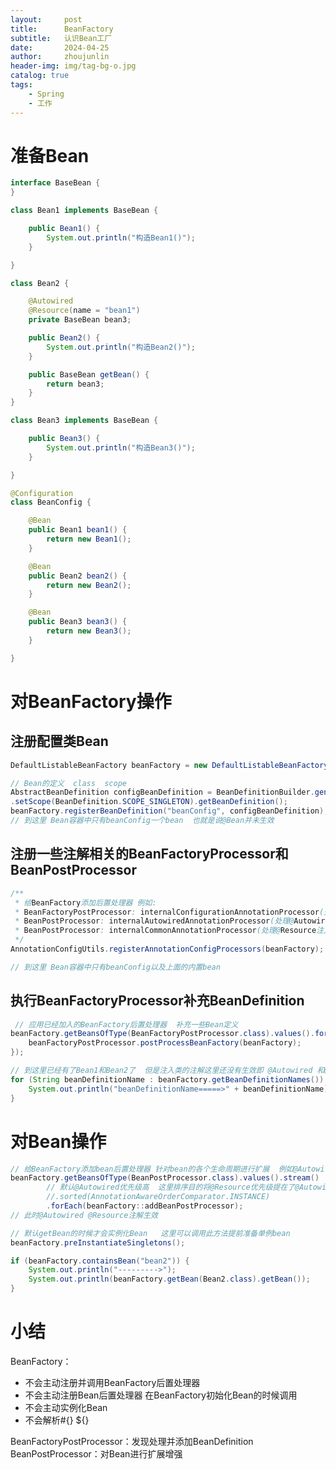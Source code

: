 ```yaml
---
layout:     post
title:      BeanFactory
subtitle:   认识Bean工厂
date:       2024-04-25
author:     zhoujunlin
header-img: img/tag-bg-o.jpg
catalog: true
tags:
    - Spring
    - 工作
---
```



<a name="LIoTb"></a>
# 准备Bean
```java
interface BaseBean {
}

class Bean1 implements BaseBean {

    public Bean1() {
        System.out.println("构造Bean1()");
    }

}

class Bean2 {

    @Autowired
    @Resource(name = "bean1")
    private BaseBean bean3;

    public Bean2() {
        System.out.println("构造Bean2()");
    }

    public BaseBean getBean() {
        return bean3;
    }
}

class Bean3 implements BaseBean {

    public Bean3() {
        System.out.println("构造Bean3()");
    }

}

@Configuration
class BeanConfig {

    @Bean
    public Bean1 bean1() {
        return new Bean1();
    }

    @Bean
    public Bean2 bean2() {
        return new Bean2();
    }

    @Bean
    public Bean3 bean3() {
        return new Bean3();
    }

}
```
<a name="DUIEb"></a>
# 对BeanFactory操作
<a name="bN4we"></a>
## 注册配置类Bean
```java
DefaultListableBeanFactory beanFactory = new DefaultListableBeanFactory();

// Bean的定义  class  scope
AbstractBeanDefinition configBeanDefinition = BeanDefinitionBuilder.genericBeanDefinition(BeanConfig.class)
.setScope(BeanDefinition.SCOPE_SINGLETON).getBeanDefinition();
beanFactory.registerBeanDefinition("beanConfig", configBeanDefinition);
// 到这里 Bean容器中只有beanConfig一个bean  也就是说@Bean并未生效  
```
<a name="by6yC"></a>
## 注册一些注解相关的BeanFactoryProcessor和BeanPostProcessor
```java
/**
 * 给BeanFactory添加后置处理器 例如:
 * BeanFactoryPostProcessor: internalConfigurationAnnotationProcessor(处理注解bean配置)   
 * BeanPostProcessor: internalAutowiredAnnotationProcessor(处理@Autowired注入  优先级高于@Resource)
 * BeanPostProcessor: internalCommonAnnotationProcessor(处理@Resource注入)
 */
AnnotationConfigUtils.registerAnnotationConfigProcessors(beanFactory);

// 到这里 Bean容器中只有beanConfig以及上面的内置bean
```
<a name="TEuWo"></a>
## 执行BeanFactoryProcessor补充BeanDefinition
```java
 // 应用已经加入的BeanFactory后置处理器  补充一些Bean定义
beanFactory.getBeansOfType(BeanFactoryPostProcessor.class).values().forEach(beanFactoryPostProcessor -> {
    beanFactoryPostProcessor.postProcessBeanFactory(beanFactory);
});

// 到这里已经有了Bean1和Bean2了  但是注入类的注解这里还没有生效即 @Autowired 和@Resource未生效
for (String beanDefinitionName : beanFactory.getBeanDefinitionNames()) {
    System.out.println("beanDefinitionName=====>" + beanDefinitionName);
}
```
<a name="Fs9X8"></a>
# 对Bean操作
```java
// 给BeanFactory添加bean后置处理器 针对bean的各个生命周期进行扩展  例如@Autowired @Resource注解处理
beanFactory.getBeansOfType(BeanPostProcessor.class).values().stream()
        // 默认@Autowired优先级高  这里排序目的将@Resource优先级提在了@Autowired之前了
        //.sorted(AnnotationAwareOrderComparator.INSTANCE)
        .forEach(beanFactory::addBeanPostProcessor);
// 此时@Autowired @Resource注解生效

// 默认getBean的时候才会实例化Bean   这里可以调用此方法提前准备单例bean
beanFactory.preInstantiateSingletons();

if (beanFactory.containsBean("bean2")) {
    System.out.println("--------->");
    System.out.println(beanFactory.getBean(Bean2.class).getBean());
}
```
<a name="iZwpB"></a>
# 小结
BeanFactory：

- 不会主动注册并调用BeanFactory后置处理器
- 不会主动注册Bean后置处理器   在BeanFactory初始化Bean的时候调用
- 不会主动实例化Bean
- 不会解析#{}  ${}

BeanFactoryPostProcessor：发现处理并添加BeanDefinition<br />BeanPostProcessor：对Bean进行扩展增强



